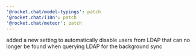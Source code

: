 ```yaml
---
'@rocket.chat/model-typings': patch
'@rocket.chat/i18n': patch
'@rocket.chat/meteor': patch
---
```


added a new setting to automatically disable users from LDAP that can no longer be found when querying LDAP for the background sync
